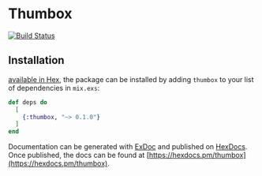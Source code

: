 # Thumbox

[![Build Status](https://travis-ci.org/webdeb/thumbox.svg?branch=master)](https://travis-ci.org/webdeb/thumbox)

## Installation

[available in Hex](https://hex.pm/thumbox), the package can be installed
by adding `thumbox` to your list of dependencies in `mix.exs`:

```elixir
def deps do
  [
    {:thumbox, "~> 0.1.0"}
  ]
end
```

Documentation can be generated with [ExDoc](https://github.com/elixir-lang/ex_doc)
and published on [HexDocs](https://hexdocs.pm). Once published, the docs can
be found at [https://hexdocs.pm/thumbox](https://hexdocs.pm/thumbox).
